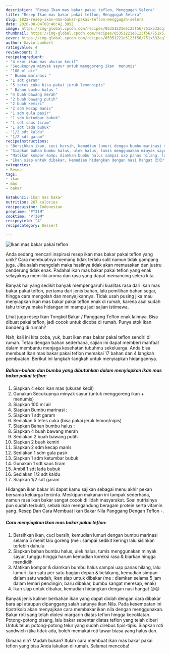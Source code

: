 ```yaml
---
description: "Resep Ikan mas bakar pakai teflon, Menggugah Selera"
title: "Resep Ikan mas bakar pakai teflon, Menggugah Selera"
slug: 1822-resep-ikan-mas-bakar-pakai-teflon-menggugah-selera
date: 2020-08-04T08:40:42.389Z
image: https://img-global.cpcdn.com/recipes/05351221e5123f56/751x532cq70/ikan-mas-bakar-pakai-teflon-foto-resep-utama.jpg
thumbnail: https://img-global.cpcdn.com/recipes/05351221e5123f56/751x532cq70/ikan-mas-bakar-pakai-teflon-foto-resep-utama.jpg
cover: https://img-global.cpcdn.com/recipes/05351221e5123f56/751x532cq70/ikan-mas-bakar-pakai-teflon-foto-resep-utama.jpg
author: Gavin Lambert
ratingvalue: 4
reviewcount: 3
recipeingredient:
- "4 ekor ikan mas ukuran kecil"
- "Secukupnya minyak sayur untuk menggoreng ikan  menumis"
- "100 ml air"
- " Bumbu marinasi "
- "1 sdt garam"
- "5 tetes cuka bisa pakai jeruk lemonnipis"
- " Bahan bumbu halus "
- "4 buah bawang merah"
- "2 buah bawang putih"
- "2 buah kemiri"
- "2 sdm kecap manis"
- "1 sdm gula pasir"
- "1 sdm ketumbar bubuk"
- "1 sdt saus tiram"
- "1 sdt lada bubuk"
- "1/2 sdt kaldu"
- "1/2 sdt garam"
recipeinstructions:
- "Bersihkan ikan, cuci bersih, kemudian lumuri dengan bumbu marinasi selama 5 menit lalu goreng (me : sampai sedikit kering) lalu sisihkan terlebih dahulu"
- "Siapkan bahan bumbu halus, ulek halus, tumis menggunakan minyak sayur, tunggu hingga harum kemudian koreksi rasa &amp; biarkan hingga mendidih"
- "Matikan kompor &amp; diamkan bumbu halus sampai uap panas hilang, lalu lumuri ikan satu per satu bagian depan &amp; belakang, kemudian simpan dalam satu wadah, ikan siap untuk dibakar (me : diamkan selama 5 jam dalam lemari pendingin, baru dibakar, bumbu sangat meresap, enak)"
- "Ikan siap untuk dibakar, kemudian hidangkan dengan nasi hangat 😍😊"
categories:
- Resep
tags:
- ikan
- mas
- bakar

katakunci: ikan mas bakar 
nutrition: 267 calories
recipecuisine: Indonesian
preptime: "PT31M"
cooktime: "PT30M"
recipeyield: "4"
recipecategory: Dessert

---
```



![Ikan mas bakar pakai teflon](https://img-global.cpcdn.com/recipes/05351221e5123f56/751x532cq70/ikan-mas-bakar-pakai-teflon-foto-resep-utama.jpg)

Anda sedang mencari inspirasi resep ikan mas bakar pakai teflon yang unik? Cara membuatnya memang tidak terlalu sulit namun tidak gampang juga. Jika salah mengolah maka hasilnya tidak akan memuaskan dan justru cenderung tidak enak. Padahal ikan mas bakar pakai teflon yang enak selayaknya memiliki aroma dan rasa yang dapat memancing selera kita.

Banyak hal yang sedikit banyak mempengaruhi kualitas rasa dari ikan mas bakar pakai teflon, pertama dari jenis bahan, lalu pemilihan bahan segar, hingga cara mengolah dan menyajikannya. Tidak usah pusing jika mau menyiapkan ikan mas bakar pakai teflon enak di rumah, karena asal sudah tahu triknya maka hidangan ini mampu jadi sajian istimewa.

Lihat juga resep Ikan Tongkol Bakar / Panggang Teflon enak lainnya. Bisa dibuat pakai teflon, jadi cocok untuk dicoba di rumah. Punya stok ikan bandeng di rumah?


Nah, kali ini kita coba, yuk, buat ikan mas bakar pakai teflon sendiri di rumah. Tetap dengan bahan sederhana, sajian ini dapat memberi manfaat dalam membantu menjaga kesehatan tubuhmu sekeluarga. Anda bisa membuat Ikan mas bakar pakai teflon memakai 17 bahan dan 4 langkah pembuatan. Berikut ini langkah-langkah untuk menyiapkan hidangannya.

<!--inarticleads1-->

##### Bahan-bahan dan bumbu yang dibutuhkan dalam menyiapkan Ikan mas bakar pakai teflon:

1. Siapkan 4 ekor ikan mas (ukuran kecil)
1. Gunakan Secukupnya minyak sayur (untuk menggoreng ikan + menumis)
1. Siapkan 100 ml air
1. Siapkan  Bumbu marinasi :
1. Siapkan 1 sdt garam
1. Sediakan 5 tetes cuka (bisa pakai jeruk lemon/nipis)
1. Siapkan  Bahan bumbu halus :
1. Siapkan 4 buah bawang merah
1. Sediakan 2 buah bawang putih
1. Siapkan 2 buah kemiri
1. Siapkan 2 sdm kecap manis
1. Sediakan 1 sdm gula pasir
1. Siapkan 1 sdm ketumbar bubuk
1. Gunakan 1 sdt saus tiram
1. Ambil 1 sdt lada bubuk
1. Sediakan 1/2 sdt kaldu
1. Siapkan 1/2 sdt garam


Hidangan ikan bakar ini dapat kamu sajikan sebagai menu akhir pekan bersama keluarga tercinta. Meskipun makanan ini tampak sederhana, namun rasa ikan bakar sangat cocok di lidah masyarakat. Soal nutrisinya pun sudah terbukti, sebab ikan mengandung beragam protein serta vitamin yang. Resep Dan Cara Membuat Ikan Bakar Nila Panggang Dengan Teflon -. 

<!--inarticleads2-->

##### Cara menyiapkan Ikan mas bakar pakai teflon:

1. Bersihkan ikan, cuci bersih, kemudian lumuri dengan bumbu marinasi selama 5 menit lalu goreng (me : sampai sedikit kering) lalu sisihkan terlebih dahulu
1. Siapkan bahan bumbu halus, ulek halus, tumis menggunakan minyak sayur, tunggu hingga harum kemudian koreksi rasa &amp; biarkan hingga mendidih
1. Matikan kompor &amp; diamkan bumbu halus sampai uap panas hilang, lalu lumuri ikan satu per satu bagian depan &amp; belakang, kemudian simpan dalam satu wadah, ikan siap untuk dibakar (me : diamkan selama 5 jam dalam lemari pendingin, baru dibakar, bumbu sangat meresap, enak)
1. Ikan siap untuk dibakar, kemudian hidangkan dengan nasi hangat 😍😊


Banyak jenis kuliner berbahan ikan yang dapat diolah dengan cara dibakar bara api ataupun dipanggang salah satunya ikan Nila. Pada kesempatan ini tipstriksib akan menyajikan cara membakar ikan nila dengan menggunakan. Bakar roti yang telah diolesi margarin diatas teflon hingga kecoklatan. Potong-potong pisang, lalu bakar sebentar diatas teflon yang telah diberi Untuk telur: potong-potong telur yang sudah direbus tipis-tipis. Siapkan roti sandwich (jika tidak ada, boleh memakai roti tawar biasa yang halus dan. 

Gimana nih? Mudah bukan? Itulah cara membuat ikan mas bakar pakai teflon yang bisa Anda lakukan di rumah. Selamat mencoba!
